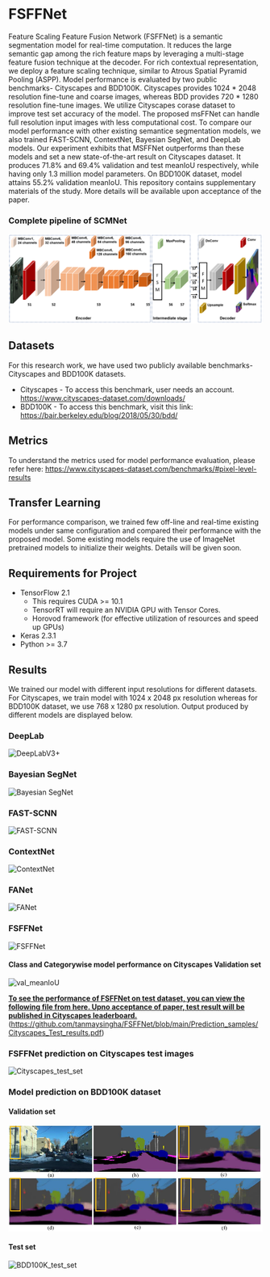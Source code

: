 # FSFFNet
Feature Scaling Feature Fusion Network (FSFFNet) is a semantic segmentation model for real-time computation. It reduces the large semantic gap among the rich feature maps by leveraging a multi-stage feature fusion technique at the decoder. For rich contextual representation, we deploy a feature scaling technique, similar to Atrous Spatial Pyramid Pooling (ASPP).
Model performance is evaluated by two public benchmarks- Cityscapes and BDD100K. Cityscapes provides 1024 * 2048 resolution fine-tune and coarse images, whereas BDD provides 720 * 1280 resolution fine-tune images. We utilize Cityscapes corase dataset to improve test set accuracy of the model. The proposed msFFNet can handle full resolution input images with less computational cost. To compare our model performance with other existing semantice segmentation models, we also trained FAST-SCNN, ContextNet, Bayesian SegNet, and DeepLab models. Our experiment exhibits that MSFFNet outperforms than these models and set a new state-of-the-art result on Cityscapes dataset. It produces 71.8% and 69.4% validation and test meanIoU respectively, while having only 1.3 million model parameters. On BDD100K dataset, model attains 55.2% validation meanIoU. This repository contains supplementary materials of the study. More details will be available upon acceptance of the paper. 

### Complete pipeline of SCMNet
![pipeline](https://github.com/tanmaysingha/FSFFNet/blob/main/Prediction_samples/complete_pipeline.png?raw=true)

## Datasets
For this research work, we have used two publicly available benchmarks- Cityscapes and BDD100K datasets.
* Cityscapes - To access this benchmark, user needs an account. https://www.cityscapes-dataset.com/downloads/     
* BDD100K - To access this benchmark, visit this link: https://bair.berkeley.edu/blog/2018/05/30/bdd/

## Metrics
To understand the metrics used for model performance evaluation, please  refer here: https://www.cityscapes-dataset.com/benchmarks/#pixel-level-results

## Transfer Learning
For performance comparison, we trained few off-line and real-time existing models under same configuration and compared their performance with the proposed model. Some existing models require the use of ImageNet pretrained models to initialize their weights. Details will be given soon.

## Requirements for Project
* TensorFlow 2.1
  * This requires CUDA >= 10.1
  * TensorRT will require an NVIDIA GPU with Tensor Cores.
  * Horovod framework (for effective utilization of resources and speed up GPUs)
* Keras 2.3.1
* Python >= 3.7

## Results
We trained our model with different input resolutions for different datasets. For Cityscapes, we train model with 1024 x 2048 px resolution whereas for BDD100K dataset, we use 768 x 1280 px resolution. Output produced by different models are displayed below.

### DeepLab
![DeepLabV3+](https://github.com/tanmaysingha/MsFFNet/blob/main/Prediction_samples/Deeplab.png?raw=true)

### Bayesian SegNet
![Bayesian SegNet](https://github.com/tanmaysingha/MsFFNet/blob/main/Prediction_samples/Bayes_SegNet.png?raw=true)

### FAST-SCNN
![FAST-SCNN](https://github.com/tanmaysingha/MsFFNet/blob/main/Prediction_samples/fast_scnn.png?raw=true)

### ContextNet
![ContextNet](https://github.com/tanmaysingha/MsFFNet/blob/main/Prediction_samples/ContextNet.png?raw=true)

### FANet
![FANet](https://github.com/tanmaysingha/MsFFNet/blob/main/Prediction_samples/FANet.png?raw=true)

### FSFFNet
![FSFFNet](https://github.com/tanmaysingha/MsFFNet/blob/main/Prediction_samples/MsFFNet.png?raw=true)
#### Class and Categorywise model performance on Cityscapes Validation set
![val_meanIoU](https://github.com/tanmaysingha/MsFFNet/blob/main/Prediction_samples/best_val_meanIoU.png?raw=true) 
 
 <b><u>To see the performance of FSFFNet on test dataset, you can view the following file from here. Upno acceptance of paper, test result will be published in Cityscapes leaderboard. </b></u>
 (https://github.com/tanmaysingha/FSFFNet/blob/main/Prediction_samples/Cityscapes_Test_results.pdf)

 ### FSFFNet prediction on Cityscapes test images
![Cityscapes_test_set](https://github.com/tanmaysingha/MsFFNet/blob/main/Prediction_samples/Cityscapes_test.png?raw=true) 
 
### Model prediction on BDD100K dataset
#### Validation set
![BDD100K_val_set](https://github.com/tanmaysingha/FSFFNet/blob/main/Prediction_samples/BDD_val_predictions.png?raw=true)
#### Test set
![BDD100K_test_set](https://github.com/tanmaysingha/MsFFNet/blob/main/Prediction_samples/BDD100K_test.png?raw=true)

